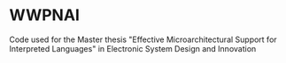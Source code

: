 # WWPNAI
Code used for the Master thesis "Effective Microarchitectural Support for Interpreted Languages" in Electronic System Design and Innovation  
